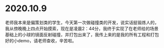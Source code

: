 # 2020.10.9
老师我本来是偏策划类的学生，今天第一次做碰撞类的开发，说实话挺锻炼人的，我从傍晚晚上四点开始摸索，现在是凌晨2：44分，我终于实现了在老师给的场景基础上的小球的镜面反射碰撞，并打包出来了，我传上来的是我的所有工程和打包好的小demo，请老师查收，辛苦啦。
